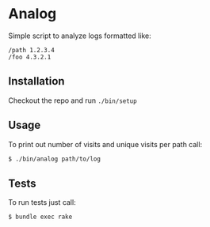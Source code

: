 # Analog

Simple script to analyze logs formatted like:

```
/path 1.2.3.4
/foo 4.3.2.1
```

## Installation

Checkout the repo and run `./bin/setup`

## Usage

To print out number of visits and unique visits per path call:

```bash
$ ./bin/analog path/to/log
```

## Tests

To run tests just call:

```bash
$ bundle exec rake
```
